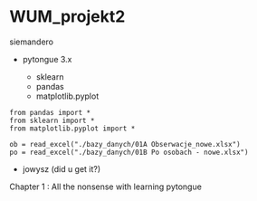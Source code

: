 # WUM_projekt2

siemandero

- pytongue 3.x

  - sklearn
  - pandas
  - matplotlib.pyplot

```{python}
from pandas import *
from sklearn import *
from matplotlib.pyplot import *

ob = read_excel("./bazy_danych/01A Obserwacje_nowe.xlsx")
po = read_excel("./bazy_danych/01B Po osobach - nowe.xlsx")
```


- jowysz (did u get it?)



Chapter 1 : All the nonsense with learning pytongue

